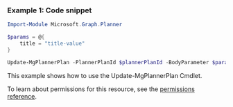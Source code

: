 ### Example 1: Code snippet

```powershellImport-Module Microsoft.Graph.Planner

$params = @{
	title = "title-value"
}

Update-MgPlannerPlan -PlannerPlanId $plannerPlanId -BodyParameter $params
```
This example shows how to use the Update-MgPlannerPlan Cmdlet.
To learn about permissions for this resource, see the [permissions reference](/graph/permissions-reference).

